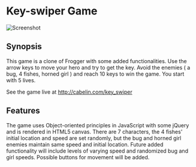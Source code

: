 # Key-swiper Game

![Screenshot](https://cloud.githubusercontent.com/assets/15892944/14368462/af146c1e-fcd2-11e5-95df-b545e9242f88.jpg)

## Synopsis

This game is a clone of Frogger with some added functionalities. Use the arrow keys to move your hero and try to get the key. 
Avoid the enemies ( a bug, 4 fishes, horned girl ) and reach 10 keys to win the game. You start with 5 lives.

See the game live at http://cabelin.com/key_swiper

## Features

The game uses Object-oriented principles in JavaScript with some jQuery and is rendered in HTML5 canvas. There are 7 characters, the 4 fishes' initial location and speed are set randomly, but the bug and horned girl enemies maintain same speed and initial location. Future added functionality will include levels of varying speed and randomized bug and girl speeds. Possible buttons for movement will be added.


